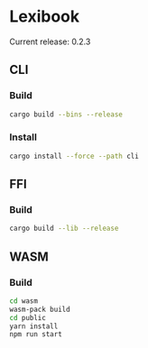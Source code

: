 # Lexibook

Current release: 0.2.3

## CLI

### Build

```bash
cargo build --bins --release
```

### Install

```bash
cargo install --force --path cli
```

## FFI

### Build

```bash
cargo build --lib --release
```

## WASM

### Build

```bash
cd wasm
wasm-pack build
cd public
yarn install
npm run start
```
